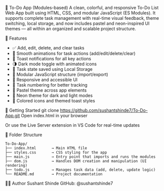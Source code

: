 📝 To-Do App (Modules-based)
A clean, colorful, and responsive To-Do List Web App built using HTML, CSS, and modular JavaScript (ES Modules). It supports complete task management with real-time visual feedback, theme switching, local storage, and now includes pastel and neon-inspired UI themes — all within an organized and scalable project structure.

📌 Features  
- ✅ Add, edit, delete, and clear tasks  
- 🔄 Smooth animations for task actions (add/edit/delete/clear)  
- 🔔 Toast notifications for all key actions  
- 🌗 Dark mode toggle with animated icons  
- 🧠 Task state saved using Local Storage  
- 🧩 Modular JavaScript structure (import/export)  
- 📱 Responsive and accessible UI  
- 🔢 Task numbering for better tracking  
- 🎨 Pastel theme across app elements  
- 🌈 Neon theme for dark and light modes  
- 🎯 Colored icons and themed toast styles


🚀 Getting Started
git clone https://github.com/sushantshinde7/To-Do-App.git
Open index.html in your browser

Or use the Live Server extension in VS Code for real-time updates

📁 Folder Structure
```
To-Do-App/
├── index.html       → Main HTML file
├── styles.css       → CSS styling for the app
├── main.js          → Entry point that imports and runs the modules
├── dom.js           → Handles DOM creation and manipulation (UI rendering)
├── todo.js          → Manages task data (add, delete, update logic)
└── README.md        → Project documentation
```


🙋‍♂️ Author
Sushant Shinde
GitHub: @sushantshinde7

